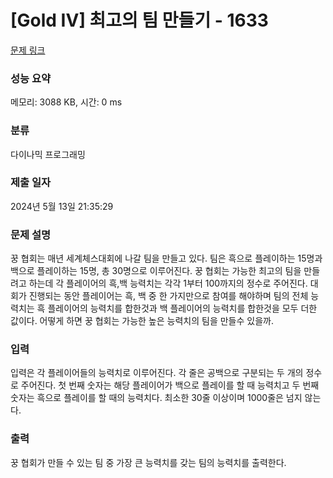 # [Gold IV] 최고의 팀 만들기 - 1633 

[문제 링크](https://www.acmicpc.net/problem/1633) 

### 성능 요약

메모리: 3088 KB, 시간: 0 ms

### 분류

다이나믹 프로그래밍

### 제출 일자

2024년 5월 13일 21:35:29

### 문제 설명

<p>꿍 협회는 매년 세계체스대회에 나갈 팀을 만들고 있다. 팀은 흑으로 플레이하는 15명과 백으로 플레이하는 15명, 총 30명으로 이루어진다. 꿍 협회는 가능한 최고의 팀을 만들려고 하는데 각 플레이어의 흑,백 능력치는 각각 1부터 100까지의 정수로 주어진다. 대회가 진행되는 동안 플레이어는 흑, 백 중 한 가지만으로 참여를 해야하며 팀의 전체 능력치는 흑 플레이어의 능력치를 합한것과 백 플레이어의 능력치를 합한것을 모두 더한 값이다. 어떻게 하면 꿍 협회는 가능한 높은 능력치의 팀을 만들수 있을까.</p>

### 입력 

 <p>입력은 각 플레이어들의 능력치로 이루어진다. 각 줄은 공백으로 구분되는 두 개의 정수로 주어진다. 첫 번째 숫자는 해당 플레이어가 백으로 플레이를 할 때 능력치고 두 번째 숫자는 흑으로 플레이를 할 때의 능력치다. 최소한 30줄 이상이며 1000줄은 넘지 않는다.</p>

### 출력 

 <p>꿍 협회가 만들 수 있는 팀 중 가장 큰 능력치를 갖는 팀의 능력치를 출력한다.</p>

